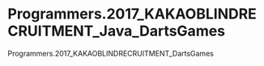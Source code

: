 # Programmers.2017_KAKAOBLINDRECRUITMENT_Java_DartsGames
Programmers.2017_KAKAOBLINDRECRUITMENT_DartsGames
